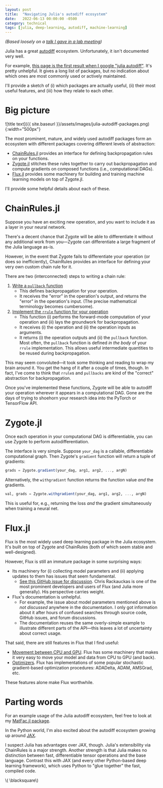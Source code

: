 ```yaml
---
layout: post
title:  "Navigating Julia's autodiff ecosystem"
date:   2022-06-13 00:00:00 -0500
category: technical 
tags: [julia, deep-learning, autodiff, machine-learning] 
---
```


_(Based loosely on a_ [_talk I gave in a lab meeting_](https://docs.google.com/presentation/d/1X_bJLeXVtKydyO3GRnMqRbciFo-DA_G2--A6o6mW_6c/edit?usp=sharing)_)_

<!---
The mainstream deep learning frameworks (PyTorch, Tensorflow) have not been a good fit for my research thus far.

This isn't for lack of trying.
Here's a sketch of my experience:

* I come up with a research idea
* I try to shoehorn it into PyTorch or Tensorflow
* My idea isn't quite compatible with their APIs&mdash;none of their dozens of tensor operations are quite what I need.
* To make things work, I would need to either:
    - Write an extension to their API myself
    - Create an issue on GitHub and hope that somebody works on it
-->

Julia has a great [autodiff](https://en.wikipedia.org/wiki/Automatic_differentiation) ecosystem. Unfortunately, it isn't documented very well.

For example, [this page is the first result when I google "julia autodiff"](https://juliadiff.org/).
It's pretty unhelpful. It gives a long list of packages, but no indication about which ones are most commonly used or actively maintained.

I'll provide a sketch of (i) which packages are actually useful, (ii) their most useful features, and (iii) how they relate to each other.

# Big picture

![title text]({{ site.baseurl }}/assets/images/julia-autodiff-packages.png){:width="500px"} 

The most prominent, mature, and widely used autodiff packages form an ecosystem with different packages covering different levels of abstraction:

* [ChainRules.jl](https://juliadiff.org/ChainRulesCore.jl/stable/) provides an interface for defining backpropagation rules on your functions.
* [Zygote.jl](https://fluxml.ai/Zygote.jl/latest/) stitches these rules together to carry out backpropagation and compute gradients on composed functions (i.e., computational DAGs).
* [Flux.jl](https://fluxml.ai/) provides some machinery for building and training machine learning models on top of Zygote.jl.

I'll provide some helpful details about each of these. 

# ChainRules.jl

Suppose you have an exciting new operation, and you want to include it as a layer in your neural network.

There's a decent chance that Zygote will be able to differentiate it without any additional work from you&mdash;Zygote can differentiate a large fragment of the Julia language as-is.

However, in the event that Zygote fails to differentiate your operation (or does so inefficiently), ChainRules provides an interface for defining your very own custom chain rule for it.

There are two (interconnected) steps to writing a chain rule:

1. [Write a `pullback` function](https://juliadiff.org/ChainRulesCore.jl/stable/maths/propagators.html)
    * This defines backpropagation for your operation.
    * It receives the "error" in the operation's output, and returns the "error" in the operation's input. (The precise mathematical terminology becomes cumbersome).
2. [Implement the `rrule` function for your operation](https://juliadiff.org/ChainRulesCore.jl/stable/index.html#Reverse-mode-AD-rules-(rrules))
    * This function (i) performs the forward-mode computation of your operation and (ii) lays the groundwork for backpropagation.
    * It receives (i) the operation and (ii) the operation inputs as arguments.
    * It returns (i) the operation outputs and (ii) the `pullback` function. Most often, the `pullback` function is defined _in the body_ of your `rrule` implementation. This allows useful intermediate quantities to be reused during backpropagation.

This may seem convoluted&mdash;it took some thinking and reading to wrap my brain around it.
You get the hang of it after a couple of times, though. 
In fact, I've come to think that `rrule`s and `pullbacks` are kind of the "correct" abstraction for backpropagation.

Once you've implemented these functions, Zygote will be able to autodiff your operation wherever it appears in a computational DAG.
Gone are the days of trying to shoehorn your research idea into the PyTorch or TensorFlow API.

# Zygote.jl

Once each operation in your computational DAG is differentiable, you can use Zygote to perform autodifferentiation.

The interface is very simple. Suppose `your_dag` is a callable, differentiable computational graph. Then Zygote's `gradient` function will return a tuple of gradients:
```julia
grads = Zygote.gradient(your_dag, arg1, arg2, ..., argN)
``` 

Alternatively, the `withgradient` function returns the function value _and_ the gradients.

```julia
val, grads = Zygote.withgradient(your_dag, arg1, arg2, ..., argN)
``` 

This is useful for, e.g., returning the loss _and_ the gradient simultaneously when training a neural net.


# Flux.jl

Flux is the most widely used deep learning package in the Julia ecosystem.
It's built on top of Zygote and ChainRules (both of which seem stable and well-designed).

However, Flux is still an immature package in some surprising ways:

* Its machinery for (i) collecting model parameters and (ii) applying updates to them has issues that seem fundamental. 
    - [See this GitHub issue for discussion](https://github.com/FluxML/Zygote.jl/issues/692#issuecomment-962592212). 
      Chris Rackauckas is one of the most prominent developers and users of Flux (and Julia more generally).
      His perspective carries weight.
* Flux's documentation is unhelpful.
    - For example, the issue about model parameters mentioned above is _not discussed_ anywhere in the documentation.
      I only got information about it after hours of confused searches through source code, GitHub issues, and forum discussions.
    - The documentation reuses the same overly-simple example to illustrate different parts of the API&mdash;this leaves a lot of uncertainty about correct usage.

That said, there are still features in Flux that I find useful:
* [Movement between CPU and GPU](https://fluxml.ai/Flux.jl/stable/gpu/#GPU-Usage). Flux has some machinery that makes it very easy to move your model and data from CPU to GPU (and back).
* [Optimizers](https://fluxml.ai/Flux.jl/stable/training/optimisers/). Flux has implementations of some popular stochastic gradient-based optimization procedures: ADADelta, ADAM, AMSGrad, etc.

These features alone make Flux worthwhile.

# Parting words

For an example usage of the Julia autodiff ecosystem, feel free to look at my [MatFac.jl package](https://github.com/dpmerrell/MatFac.jl). 

In the Python world, I'm also excited about the autodiff ecosystem growing up around [JAX](https://jax.readthedocs.io/en/latest/notebooks/quickstart.html).

I suspect Julia has advantages over JAX, though.
Julia's extensibility via ChainRules is a major strength.
Another strength is that Julia makes no distinction between fast, differentiable tensor operations and the base language.
Contrast this with JAX (and every other Python-based deep learning framework), which uses Python to "glue together" the fast, compiled code.

\\( \blacksquare\\)  

